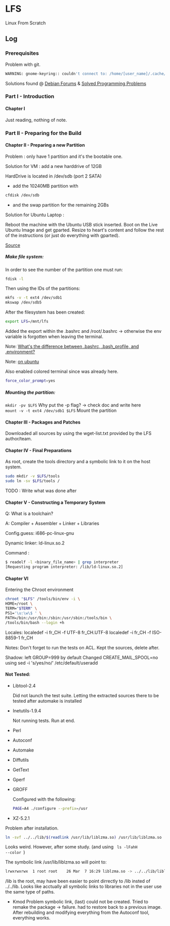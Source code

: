 # LFS
Linux From Scratch

## Log

### Prerequisites
Problem with git.
```bash
WARNING: gnome-keyring:: couldn't connect to: /home/[user_name]/.cache/keyring-[generated_string]/pkcs11
```
Solutions found @ [Debian Forums](https://lists.debian.org/debian-user/2014/05/msg00070.html) & [Solved Programming Problems](http://hongouru.blogspot.ch/2012/07/solved-warning-gnome-keyring-couldnt.html)


### Part I - Introduction

#### Chapter I
Just reading, nothing of note.

### Part II - Preparing for the Build

#### Chapter II - Preparing a new Partition
Problem : only have 1 partition and it's the bootable one.

Solution for VM : add a new harddrive of 12GB

HardDrive is located in /dev/sdb (port 2 SATA)
- add the 10240MB partition with 
```bash
cfdisk /dev/sdb
```
- and the swap partition for the remaining 2GBs

Solution for Ubuntu Laptop :

Reboot the machine with the Ubuntu USB stick inserted. Boot on the Live Ubuntu Image and get gparted. Resize to heart's content and follow the rest of the instructions (or just do everything with gparted).

[Source](http://askubuntu.com/questions/291888/can-i-adjust-reduce-my-partition-size-for-ubuntu)

##### Make file system:

In order to see the number of the partition one must run: 

```bash
fdisk -l
```
 
Then using the IDs of the partitions:
```bash
mkfs -v -t ext4 /dev/sdb1
mkswap /dev/sdb5
```

After the filesystem has been created:
```bash
export LFS=/mnt/lfs
```

Added the export within the .bashrc and /root/.bashrc -> otherwise the env variable is 
forgotten when leaving the terminal.

Note: [What's the difference between .bashrc, .bash_profile, and .environment?](http://stackoverflow.com/questions/415403/whats-the-difference-between-bashrc-bash-profile-and-environment)

Note: [on ubuntu](https://help.ubuntu.com/community/EnvironmentVariables)

Also enabled colored terminal since was already here.
```bash
force_color_prompt=yes
```

##### Mounting the partition:
`mkdir -pv $LFS` Why put the -p flag? -> check doc and write here <br>
`mount -v -t ext4 /dev/sdb1 $LFS` Mount the partition
#### Chapter III - Packages and Patches
Downloaded all sources by using the wget-list.txt provided by the LFS author/team.
#### Chapter IV - Final Preparations
As root, create the tools directory and a symbolic link to it on the host system.
```bash
sudo mkdir -v $LFS/tools
sudo ln -sv $LFS/tools /
```
TODO : Write what was done after
#### Chapter V - Constructing a Temporary System
Q: What is a toolchain?

A: Compiler + Assembler + Linker + Libraries

Config.guess: i686-pc-linux-gnu

Dynamic linker: ld-linux.so.2

Command : 
```bash
$ readelf -l <binary_file_name> | grep interpreter
[Requesting program interpreter: /lib/ld-linux.so.2]
```

#### Chapter VI

Entering the Chroot environment
```bash
chroot "$LFS" /tools/bin/env -i \
HOME=/root \
TERM="$TERM" \
PS1='\u:\w\$ ' \
PATH=/bin:/usr/bin:/sbin:/usr/sbin:/tools/bin \
/tools/bin/bash --login +h
```


Locales:
localedef -i fr_CH -f UTF-8 fr_CH.UTF-8
localedef -i fr_CH -f ISO-8859-1 fr_CH


Notes: Don't forget to run the tests on ACL.
Kept the sources, delete after.

Shadow: left GROUP=999 by default
Changed CREATE_MAIL_SPOOL=no
using sed -i 's/yes/no/' /etc/default/useradd

#### Not Tested:

* Libtool-2.4 
    
    Did not launch the test suite.
    Letting the extracted sources there to be tested after automake is installed

* Inetutils-1.9.4
        
    Not running tests. Run at end.

* Perl
* Autoconf
* Automake
* Diffutils
* GetText
* Gperf
* GROFF
    
    Configured with the following: 
    ```bash
    PAGE=A4 ./configure --prefix=/usr
    ```

* XZ-5.2.1

Problem after installation.
```bash
ln -svf ../../lib/$(readlink /usr/lib/liblzma.so) /usr/lib/liblzma.so
```
Looks weird. However, after some study. (and using <code> ls -lFahH --color </code>)

The symbolic link /usr/lib/liblzma.so will point to:

```bash
lrwxrwxrwx  1 root root    26 Mar  7 16:29 liblzma.so -> ../../lib/liblzma.so.5.2.1*
```

/lib is the root, may have been easier to point dirrectly to /lib insted of ../../lib.
Looks like acctually all symbolic links to libraries not in the user use the same type of paths.

* Kmod Problem
symbolic link, (last) could not be created. Tried to remake the package -> failure. had to restore back to a previous image.
After rebuilding and modifying everything from the Autoconf tool, everything works.